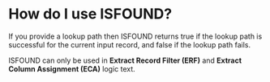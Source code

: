 
# How do I use ISFOUND? 

If you provide a lookup path then ISFOUND returns true if the lookup path is successful for the current input record, and false if the lookup path fails.

ISFOUND can only be used in **Extract Record Filter (ERF)** and **Extract Column Assignment (ECA)** logic text.

